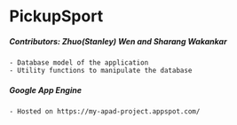 # PickupSport

##### Contributors: Zhuo(Stanley) Wen and Sharang Wakankar

	- Database model of the application 
	- Utility functions to manipulate the database

##### Google App Engine
	
	- Hosted on https://my-apad-project.appspot.com/
